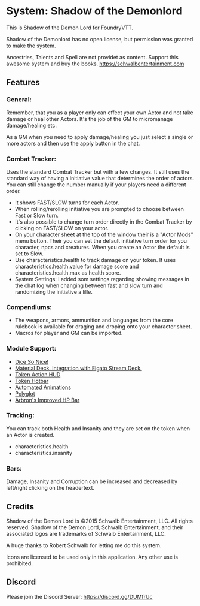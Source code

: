 # System: Shadow of the Demonlord

This is Shadow of the Demon Lord for FoundryVTT.

Shadow of the Demonlord has no open license, but permission was granted to make the system.

Ancestries, Talents and Spell are not providet as content. Support this awesome system and buy the books. https://schwalbentertainment.com

## **Features**

### **General:**

Remember, that you as a player only can effect your own Actor and not take damage or heal other Actors. It's the job of the GM to micromanage damage/healing etc.

As a GM when you need to apply damage/healing you just select a single or more actors and then use the apply button in the chat.

### **Combat Tracker:**

Uses the standard Combat Tracker but with a few changes. It still uses the standard way of having a initiative value that determines the order of actors. You can still change the number manually if your players need a different order.

- It shows FAST/SLOW turns for each Actor.
- When rolling/rerolling initiative you are prompted to choose between Fast or Slow turn.
- It's also possible to change turn order directly in the Combat Tracker by clicking on FAST/SLOW on your actor.
- On your character sheet at the top of the window their is a "Actor Mods" menu button. Their you can set the default initiative turn order for you character, npcs and creatures. When you create an Actor the default is set to Slow.
- Use characteristics.health to track damage on your token. It uses characteristics.health.value for damage score and characteristics.health.max as health score.
- System Settings: I added som settings regarding showing messages in the chat log when changing between fast and slow turn and randomizing the initiative a lille.

### **Compendiums:**

- The weapons, armors, ammunition and languages from the core rulebook is available for draging and droping onto your character sheet.
- Macros for player and GM can be imported.

### **Module Support:**

- [Dice So Nice!](https://foundryvtt.com/packages/dice-so-nice/)
- [Material Deck. Integration with Elgato Stream Deck.](https://foundryvtt.com/packages/MaterialDeck)
- [Token Action HUD](https://foundryvtt.com/packages/token-action-hud/)
- [Token Hotbar](https://foundryvtt.com/packages/foundry-token-hotbar)
- [Automated Animations](https://foundryvtt.com/packages/automated-jb2a-animations)
- [Polyglot](https://foundryvtt.com/packages/polyglot)
- [Arbron's Improved HP Bar](https://foundryvtt.com/packages/arbron-hp-bar)

### **Tracking:**

You can track both Health and Insanity and they are set on the token when an Actor is created.

- characteristics.health
- characteristics.insanity

### **Bars:**

Damage, Insanity and Corruption can be increased and decreased by left/right clicking on the headertext.

## **Credits**

Shadow of the Demon Lord is ©2015 Schwalb Entertainment, LLC. All rights reserved.
Shadow of the Demon Lord, Schwalb Entertainment, and their associated logos are trademarks of Schwalb Entertainment, LLC.

A huge thanks to Robert Schwalb for letting me do this system.

Icons are licensed to be used only in this application. Any other use is prohibited.

## **Discord**

Please join the Discord Server: https://discord.gg/DUMfrUc
